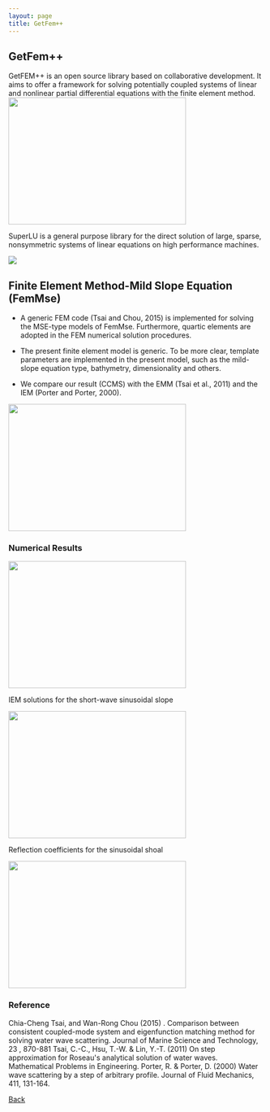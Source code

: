 ```yaml
---
layout: page
title: GetFem++
---
```

## GetFem++

GetFEM++ is an open source library based on collaborative development. 
It aims to offer a framework for solving potentially coupled systems of linear and nonlinear partial differential equations with the finite element method.
<img src="https://static.wixstatic.com/media/d19f46_81644996ae4841d78ffbae48ba140348.png/v1/fill/w_506,h_210,al_c,q_85,usm_0.66_1.00_0.01/d19f46_81644996ae4841d78ffbae48ba140348.webp" width ="350" height="250">

SuperLU is a general purpose library for the direct solution of large, sparse, nonsymmetric systems of linear equations on high performance machines.

<img src="https://static.wixstatic.com/media/d19f46_847d8141208d4572bd2125ae280a75ca.png/v1/fill/w_293,h_61,al_c,lg_1,q_85/d19f46_847d8141208d4572bd2125ae280a75ca.webp">

## Finite Element Method-Mild Slope Equation (FemMse)

- A generic FEM code (Tsai and Chou, 2015) is implemented for solving the MSE-type models of FemMse.
  Furthermore, quartic elements are adopted in the FEM numerical solution procedures.
  
- The present finite element model is generic. To be more clear, template parameters are implemented in the present model, such as the mild-slope equation type, bathymetry, dimensionality and others.
- We compare our result (CCMS) with the EMM (Tsai et al., 2011) and the IEM (Porter and Porter, 2000).

<img src="https://static.wixstatic.com/media/d19f46_c6e4037aafb44b309983a17db201bed7.png/v1/fill/w_576,h_403,al_c,q_85,usm_0.66_1.00_0.01/d19f46_c6e4037aafb44b309983a17db201bed7.webp" width ="350" height="250">

### Numerical Results

<img src="https://static.wixstatic.com/media/d19f46_6b7113353f814019b85a61b1c033d1b2.png/v1/fill/w_441,h_430,al_c,lg_1,q_85/d19f46_6b7113353f814019b85a61b1c033d1b2.webp" width ="350" height="250">

IEM solutions for the short-wave sinusoidal slope

<img src="https://static.wixstatic.com/media/d19f46_da3ec10a0d9349ff93af7785b74c52c9.png/v1/fill/w_650,h_299,al_c,lg_1,q_85/d19f46_da3ec10a0d9349ff93af7785b74c52c9.webp" width ="350" height="250">

Reflection coefficients for the sinusoidal shoal

<img src="https://static.wixstatic.com/media/d19f46_9e20f0f31ff342748805b666d939d546.png/v1/fill/w_724,h_363,al_c,q_85,usm_0.66_1.00_0.01/d19f46_9e20f0f31ff342748805b666d939d546.webp" width ="350" height="250">

### Reference

Chia-Cheng Tsai, and Wan-Rong Chou (2015) . Comparison between consistent coupled-mode system and eigenfunction matching method for solving water wave scattering. Journal of Marine Science and Technology, 23 , 870-881
Tsai, C.-C., Hsu, T.-W. & Lin, Y.-T. (2011) On step approximation for Roseau's analytical solution of water waves. Mathematical Problems in Engineering.
Porter, R. & Porter, D. (2000) Water wave scattering by a step of arbitrary profile. Journal of Fluid Mechanics, 411, 131-164.

[Back](https://finitetsai.github.io/research)
